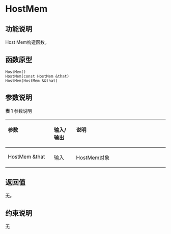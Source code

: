 # HostMem<a name="ZH-CN_TOPIC_0000002031107037"></a>

## 功能说明<a name="zh-cn_topic_0000001933105884_section10023mcpsimp"></a>

Host Mem构造函数。

## 函数原型<a name="zh-cn_topic_0000001933105884_section10020mcpsimp"></a>

```
HostMem()
HostMem(const HostMem &that)
HostMem(HostMem &&that)
```

## 参数说明<a name="zh-cn_topic_0000001933105884_section10026mcpsimp"></a>

**表 1**  参数说明

<a name="zh-cn_topic_0000001933105884_table9863mcpsimp"></a>
<table><thead align="left"><tr id="zh-cn_topic_0000001933105884_row9870mcpsimp"><th class="cellrowborder" valign="top" width="28.71%" id="mcps1.2.4.1.1"><p id="zh-cn_topic_0000001933105884_p9872mcpsimp"><a name="zh-cn_topic_0000001933105884_p9872mcpsimp"></a><a name="zh-cn_topic_0000001933105884_p9872mcpsimp"></a>参数</p>
</th>
<th class="cellrowborder" valign="top" width="13.86%" id="mcps1.2.4.1.2"><p id="zh-cn_topic_0000001933105884_p9874mcpsimp"><a name="zh-cn_topic_0000001933105884_p9874mcpsimp"></a><a name="zh-cn_topic_0000001933105884_p9874mcpsimp"></a>输入/输出</p>
</th>
<th class="cellrowborder" valign="top" width="57.43000000000001%" id="mcps1.2.4.1.3"><p id="zh-cn_topic_0000001933105884_p9876mcpsimp"><a name="zh-cn_topic_0000001933105884_p9876mcpsimp"></a><a name="zh-cn_topic_0000001933105884_p9876mcpsimp"></a>说明</p>
</th>
</tr>
</thead>
<tbody><tr id="zh-cn_topic_0000001933105884_row9878mcpsimp"><td class="cellrowborder" valign="top" width="28.71%" headers="mcps1.2.4.1.1 "><p id="zh-cn_topic_0000001933105884_p11355165683114"><a name="zh-cn_topic_0000001933105884_p11355165683114"></a><a name="zh-cn_topic_0000001933105884_p11355165683114"></a>HostMem &amp;that</p>
</td>
<td class="cellrowborder" valign="top" width="13.86%" headers="mcps1.2.4.1.2 "><p id="zh-cn_topic_0000001933105884_p9882mcpsimp"><a name="zh-cn_topic_0000001933105884_p9882mcpsimp"></a><a name="zh-cn_topic_0000001933105884_p9882mcpsimp"></a>输入</p>
</td>
<td class="cellrowborder" valign="top" width="57.43000000000001%" headers="mcps1.2.4.1.3 "><p id="zh-cn_topic_0000001933105884_p9884mcpsimp"><a name="zh-cn_topic_0000001933105884_p9884mcpsimp"></a><a name="zh-cn_topic_0000001933105884_p9884mcpsimp"></a>HostMem对象</p>
</td>
</tr>
</tbody>
</table>

## 返回值<a name="zh-cn_topic_0000001933105884_section10029mcpsimp"></a>

无。

## 约束说明<a name="zh-cn_topic_0000001933105884_section10032mcpsimp"></a>

无

